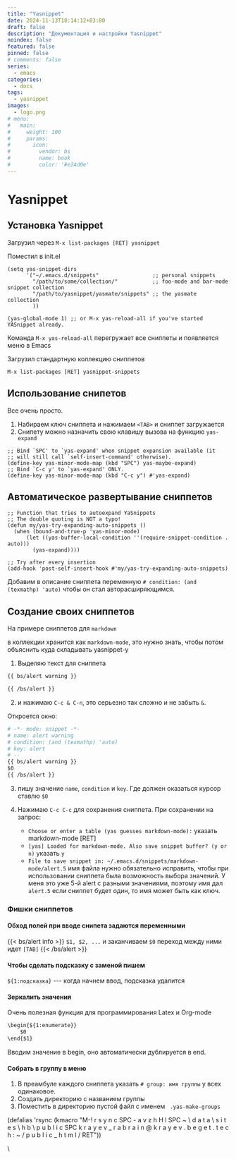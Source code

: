 ```yaml
---
title: "Yasnippet"
date: 2024-11-13T18:14:12+03:00
draft: false
description: "Документация и настройки Yasnippet"
noindex: false
featured: false
pinned: false
# comments: false
series:
  - emacs
categories:
  - docs
tags:
  - yasnippet
images:
  - logo.png
# menu:
#   main:
#     weight: 100
#     params:
#       icon:
#         vendor: bs
#         name: book
#         color: '#e24d0e'
---
```


# Yasnippet

## Установка Yasnippet

Загрузил через `M-x list-packages [RET] yasnippet`

Поместил в init.el
``` emacs-lisp
(setq yas-snippet-dirs
      '("~/.emacs.d/snippets"                 ;; personal snippets
        "/path/to/some/collection/"           ;; foo-mode and bar-mode snippet collection
        "/path/to/yasnippet/yasmate/snippets" ;; the yasmate collection
        ))

(yas-global-mode 1) ;; or M-x yas-reload-all if you've started YASnippet already.
```

Команда `M-x yas-reload-all` перегружает все сниппеты и появляется меню в Emacs

Загрузил стандартную коллекцию сниппетов

`M-x list-packages [RET] yasnippet-snippets`

## Использование снипетов

Все очень просто.
1. Набираем ключ сниппета и нажимаем `<TAB>` и сниппет загружается
2. Снипету можно назначить свою клавишу вызова на функцию `yas-expand`

```emacs-lisp
;; Bind `SPC' to `yas-expand' when snippet expansion available (it
;; will still call `self-insert-command' otherwise).
(define-key yas-minor-mode-map (kbd "SPC") yas-maybe-expand)
;; Bind `C-c y' to `yas-expand' ONLY.
(define-key yas-minor-mode-map (kbd "C-c y") #'yas-expand)

```

## Автоматическое развертывание сниппетов

```emacs-lisp
;; Function that tries to autoexpand YaSnippets
;; The double quoting is NOT a typo!
(defun my/yas-try-expanding-auto-snippets ()
  (when (bound-and-true-p 'yas-minor-mode)
      (let ((yas-buffer-local-condition ''(require-snippet-condition . auto)))
        (yas-expand))))

;; Try after every insertion
(add-hook 'post-self-insert-hook #'my/yas-try-expanding-auto-snippets)

```

Добавим в описание сниппета переменную `# condition: (and (texmathp) 'auto)`
чтобы он стал авторасширяющимся.

## Создание своих сниппетов

На примере сниппетов для `markdown`

в коллекции хранится как `markdown-mode`, это нужно знать, чтобы потом объяснить куда складывать yasnippet-у

1. Выделяю текст для сниппета 

``` markdown
{{ bs/alert warning }}

{{ /bs/alert }}
```

2. и нажимаю `C-c & C-n`, это серьезно так сложно и не забыть `&`.

Откроется окно:
``` org
# -*- mode: snippet -*-
# name: alert warning
# condition: (and (texmathp) 'auto)
# key: alert
# --
{{ bs/alert warning }}
$0
{{ /bs/alert }}

```

3. пишу значение `name`, `condition` и `key`. Где должен оказаться курсор ставлю `$0`

4. Нажимаю `C-c C-c` для сохранения сниппета. При сохранении на запрос: 
   - `Choose or enter a table (yas guesses markdown-mode):` указать markdown-mode [RET]
   - `[yas] Loaded for markdown-mode. Also save snippet buffer? (y or n)` указать `y`
   - `File to save snippet in: ~/.emacs.d/snippets/markdown-mode/alert.5` имя файла нужно обязательно исправить, чтобы при использовании сниппета была возможность выбора значений. У меня это уже 5-й alert с разными значениями, поэтому имя дал `alert.5` если сниппет будет один, то имя может быть как ключ.
   
### Фишки сниппетов

#### Обход полей при вводе снипета задаются переменными
{{< bs/alert info >}}
`$1, $2, ...` и заканчиваем `$0` переход между ними идет `[TAB]`
{{< /bs/alert >}}
#### Чтобы сделать подсказку с заменой пишем

`${1:подсказка}` --- когда начнем ввод, подсказка удалится

#### Зеркалить значения

Очень полезная функция для программирования Latex и Org-mode

```org
\begin{${1:enumerate}}
    $0
\end{$1}
```
Вводим значение в begin, оно автоматически дублируется в end.

#### Собрать в группу в меню

1. В преамбуле каждого сниппета указать `# group: имя группы` у всех одинаковое.
2. Создать директорию с названием группы
3. Поместить в директорию пустой файл с именем ` .yas-make-groups`

(defalias 'rsync
   (kmacro "M-! r s y n c SPC - a v z h H l SPC ~ \\ d a t a \\ s i t e s \\ h b \\ p u b l i c SPC k r a y e v _ r a b r a i n @ k r a y e v . b e g e t . t e c h : ~ / p u b l i c _ h t m l / RET"))

\
